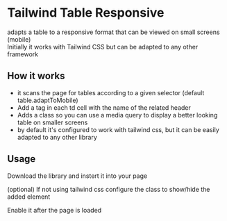 # Tailwind Table Responsive

adapts a table to a responsive format that can be viewed on small screens (mobile)  
Initially it works with Tailwind CSS but can be adapted to any other framework


## How it works

- it scans the page for tables according to a given selector (default table.adaptToMobile)
- Add a <span> tag in each td cell with the name of the related <th> header
- Adds a class so you can use a media query to display a better looking table on smaller screens
- by default it's configured to work with tailwind css, but it can be easily adapted to any other library


## Usage

Download the library and instert it into your page 

(optional) If not using tailwind css configure the class to show/hide the added element

Enable it after the page is loaded



